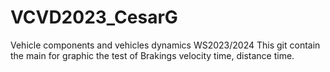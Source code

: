 # VCVD2023_CesarG
Vehicle components and vehicles dynamics WS2023/2024
This git contain the main for graphic the test of Brakings velocity time, distance time.
